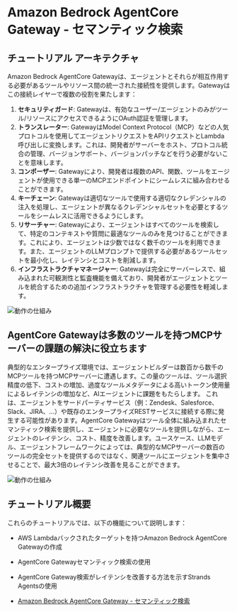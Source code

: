 # Amazon Bedrock AgentCore Gateway - セマンティック検索

## チュートリアル アーキテクチャ

Amazon Bedrock AgentCore Gatewayは、エージェントとそれらが相互作用する必要があるツールやリソース間の統一された接続性を提供します。Gatewayはこの接続レイヤーで複数の役割を果たします：

1. **セキュリティガード**: Gatewayは、有効なユーザー/エージェントのみがツール/リソースにアクセスできるようにOAuth認証を管理します。
2. **トランスレーター**: GatewayはModel Context Protocol（MCP）などの人気プロトコルを使用してエージェントリクエストをAPIリクエストとLambda呼び出しに変換します。これは、開発者がサーバーをホスト、プロトコル統合の管理、バージョンサポート、バージョンパッチなどを行う必要がないことを意味します。
3. **コンポーザー**: Gatewayにより、開発者は複数のAPI、関数、ツールをエージェントが使用できる単一のMCPエンドポイントにシームレスに組み合わせることができます。
4. **キーチェーン**: Gatewayは適切なツールで使用する適切なクレデンシャルの注入を処理し、エージェントが異なるクレデンシャルセットを必要とするツールをシームレスに活用できるようにします。
5. **リサーチャー**: Gatewayにより、エージェントはすべてのツールを検索して、特定のコンテキストや質問に最適なツールのみを見つけることができます。これにより、エージェントは少数ではなく数千のツールを利用できます。また、エージェントのLLMプロンプトで提供する必要があるツールセットを最小化し、レイテンシとコストを削減します。
6. **インフラストラクチャマネージャー**: Gatewayは完全にサーバーレスで、組み込まれた可観測性と監査機能を備えており、開発者がエージェントとツールを統合するための追加インフラストラクチャを管理する必要性を軽減します。

![動作の仕組み](images/gw-arch-overview.png)

## AgentCore Gatewayは多数のツールを持つMCPサーバーの課題の解決に役立ちます

典型的なエンタープライズ環境では、エージェントビルダーは数百から数千のMCPツールを持つMCPサーバーに遭遇します。この量のツールは、ツール選択精度の低下、コストの増加、過度なツールメタデータによる高いトークン使用量によるレイテンシの増加など、AIエージェントに課題をもたらします。
これは、エージェントをサードパーティサービス（例：Zendesk、Salesforce、Slack、JIRA、...）や既存のエンタープライズRESTサービスに接続する際に発生する可能性があります。AgentCore Gatewayはツール全体に組み込まれたセマンティック検索を提供し、エージェントに必要なツールを提供しながら、エージェントのレイテンシ、コスト、精度を改善します。ユースケース、LLMモデル、エージェントフレームワークによっては、典型的なMCPサーバーの数百のツールの完全セットを提供するのではなく、関連ツールにエージェントを集中させることで、最大3倍のレイテンシ改善を見ることができます。

![動作の仕組み](images/gateway_tool_search.png)

## チュートリアル概要

これらのチュートリアルでは、以下の機能について説明します：

- AWS Lambdaバックされたターゲットを持つAmazon Bedrock AgentCore Gatewayの作成
- AgentCore Gatewayセマンティック検索の使用
- AgentCore Gateway検索がレイテンシを改善する方法を示すStrands Agentsの使用

- [Amazon Bedrock AgentCore Gateway - セマンティック検索](./01-gateway-search.ipynb)